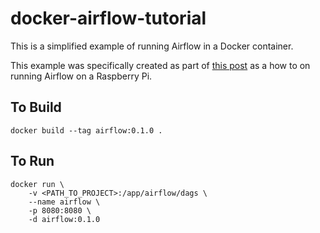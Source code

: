 # docker-airflow-tutorial

This is a simplified example of running Airflow in a Docker container. 

This example was specifically created as part of [this post](https://www.justinwagg.com/docker-airflow-tutorial/) as a how to on running Airflow on a Raspberry Pi.

## To Build

`docker build --tag airflow:0.1.0 .`

## To Run

```
docker run \
    -v <PATH_TO_PROJECT>:/app/airflow/dags \
    --name airflow \
    -p 8080:8080 \
    -d airflow:0.1.0
```

